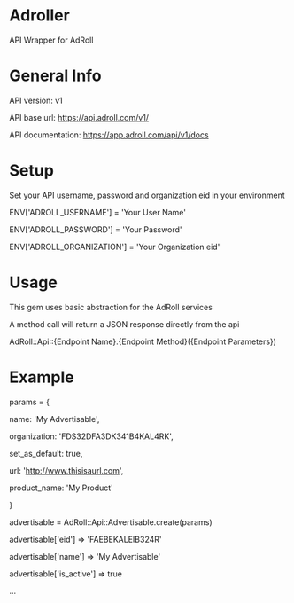 Adroller
========

API Wrapper for AdRoll

General Info
============

API version: v1

API base url: https://api.adroll.com/v1/

API documentation: https://app.adroll.com/api/v1/docs

Setup
=====

Set your API username, password and organization eid in your environment

ENV['ADROLL_USERNAME'] = 'Your User Name'

ENV['ADROLL_PASSWORD'] = 'Your Password'

ENV['ADROLL_ORGANIZATION'] = 'Your Organization eid'

Usage
=======

This gem uses basic abstraction for the AdRoll services

A method call will return a JSON response directly from the api 

AdRoll::Api::{Endpoint Name}.{Endpoint Method}({Endpoint Parameters})

Example
=========

params = { 

name: 'My Advertisable',

organization: 'FDS32DFA3DK341B4KAL4RK',

set_as_default: true,

url: 'http://www.thisisaurl.com',

product_name: 'My Product'

}

advertisable = AdRoll::Api::Advertisable.create(params)

advertisable['eid'] => 'FAEBEKALEIB324R'

advertisable['name'] => 'My Advertisable'

advertisable['is_active'] => true

...
